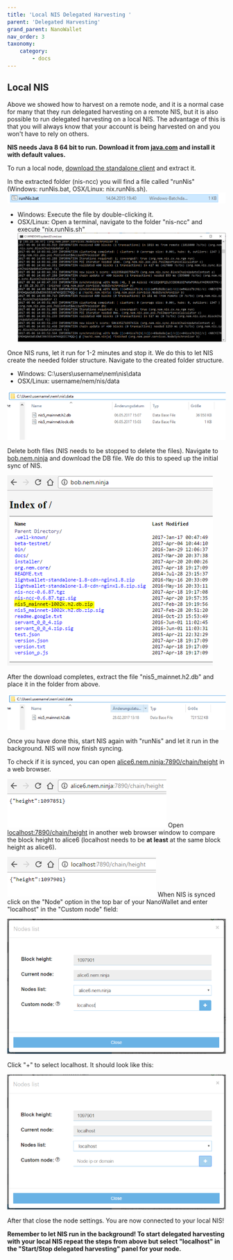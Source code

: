 ```yaml
---
title: 'Local NIS Delegated Harvesting '
parent: 'Delegated Harvesting'
grand_parent: NanoWallet
nav_order: 3
taxonomy:
    category:
        - docs
---
```


## Local NIS
Above we showed how to harvest on a remote node, and it is a normal case for many that they run delegated harvesting on a remote NIS, but it is also possible to run delegated harvesting on a local NIS. The advantage of this is that you will always know that your account is being harvested on and you won't have to rely on others. 

**NIS needs Java 8 64 bit to run. Download it from [java.com](https://www.java.com/en/download/manual.jsp) and install it with default values.**

To run a local node, [download the standalone client](http://bob.nem.ninja/nis-0.6.97.tgz) and extract it.

In the extracted folder (nis-ncc) you will find a file called "runNis" (Windows: runNis.bat, OSX/Linux: nix.runNis.sh).
![](bWxx446.png)

* Windows: Execute the file by double-clicking it.
* OSX/Linux: Open a terminal, navigate to the folder "nis-ncc" and execute "nix.runNis.sh"
![](Kyxq1JQ.png)

Once NIS runs, let it run for 1-2 minutes and stop it. We do this to let NIS create the needed folder structure.
Navigate to the created folder structure.
* Windows: C:\users\username\nem\nis\data
* OSX/Linux: username/nem/nis/data

![](AxmeKzJ.png)

Delete both files (NIS needs to be stopped to delete the files).
Navigate to [bob.nem.ninja](http://bob.nem.ninja) and download the DB file. We do this to speed up the initial sync of NIS.

![](OgDXINY.png)

After the download completes, extract the file "nis5_mainnet.h2.db" and place it in the folder from above.

![](07BRFsT.png)

Once you have done this, start NIS again with "runNis" and let it run in the background. NIS will now finish syncing. 

To check if it is synced, you can open [alice6.nem.ninja:7890/chain/height](http://alice6.nem.ninja:7890/chain/height) in a web browser.

![](wsHNbpH.png)
Open [localhost:7890/chain/height](http://localhost:7890/chain/height) in another web browser window to compare the block height to alice6 (localhost needs to be **at least** at the same block height as alice6).

![](tSPBSmV.png)
When NIS is synced click on the "Node" option in the top bar of your NanoWallet and enter "localhost" in the "Custom node" field:

![](FOCnNnL.png)

Click "+" to select localhost. It should look like this:

![](bAxJYKP.png)

After that close the node settings. 
You are now connected to your local NIS!

**Remember to let NIS run in the background!
To start delegated harvesting with your local NIS repeat the steps from above but select "localhost" in the "Start/Stop delegated harvesting" panel for your node.**
